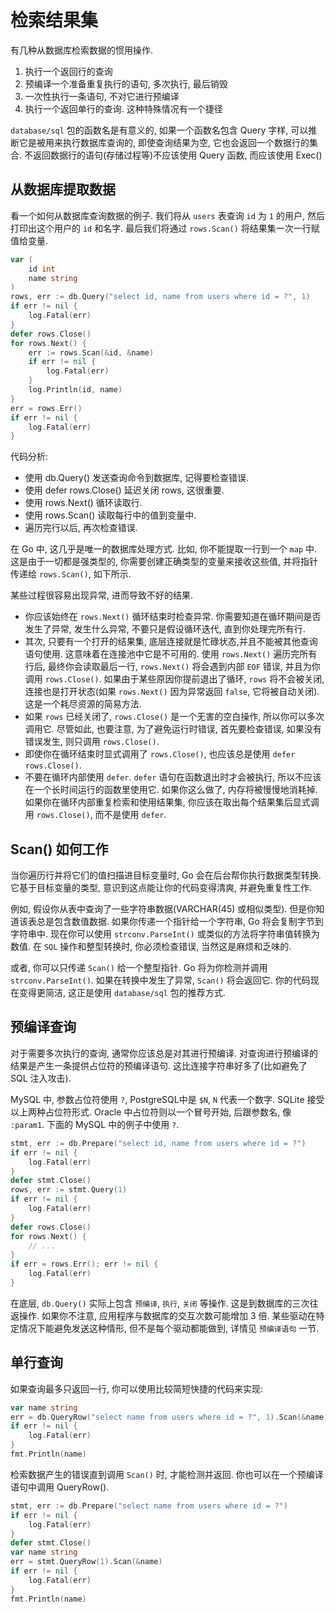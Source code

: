 # 检索结果集

有几种从数据库检索数据的惯用操作.

1. 执行一个返回行的查询
2. 预编译一个准备重复执行的语句, 多次执行, 最后销毁
3. 一次性执行一条语句, 不对它进行预编译
4. 执行一个返回单行的查询. 这种特殊情况有一个捷径

`database/sql` 包的函数名是有意义的, 如果一个函数名包含 Query 字样, 可以推断它是被用来执行数据库查询的, 即使查询结果为空, 它也会返回一个数据行的集合. 不返回数据行的语句(存储过程等)不应该使用 Query 函数, 而应该使用 Exec()

## 从数据库提取数据

看一个如何从数据库查询数据的例子. 我们将从 `users` 表查询 `id` 为 `1` 的用户, 然后打印出这个用户的 `id` 和名字. 最后我们将通过 `rows.Scan()` 将结果集一次一行赋值给变量.

```go
var (
	id int
	name string
)
rows, err := db.Query("select id, name from users where id = ?", 1)
if err != nil {
	log.Fatal(err)
}
defer rows.Close()
for rows.Next() {
	err := rows.Scan(&id, &name)
	if err != nil {
		log.Fatal(err)
	}
	log.Println(id, name)
}
err = rows.Err()
if err != nil {
	log.Fatal(err)
}

```

代码分析:

- 使用 db.Query() 发送查询命令到数据库, 记得要检查错误.
- 使用 defer rows.Close() 延迟关闭 rows, 这很重要.
- 使用 rows.Next() 循环读取行.
- 使用 rows.Scan() 读取每行中的值到变量中.
- 遍历完行以后, 再次检查错误.

在 Go 中, 这几乎是唯一的数据库处理方式. 比如, 你不能提取一行到一个 `map` 中. 这是由于一切都是强类型的, 你需要创建正确类型的变量来接收这些值, 并将指针传递给 `rows.Scan()`, 如下所示.

某些过程很容易出现异常, 进而导致不好的结果.

- 你应该始终在 `rows.Next()` 循环结束时检查异常. 你需要知道在循环期间是否发生了异常, 发生什么异常, 不要只是假设循环迭代, 直到你处理完所有行.
- 其次, 只要有一个打开的结果集, 底层连接就是忙碌状态,并且不能被其他查询语句使用. 这意味着在连接池中它是不可用的. 使用 `rows.Next()` 遍历完所有行后, 最终你会读取最后一行, `rows.Next()` 将会遇到内部 `EOF` 错误, 并且为你调用 `rows.Close()`. 如果由于某些原因你提前退出了循环, `rows` 将不会被关闭, 连接也是打开状态(如果 `rows.Next()` 因为异常返回 `false`, 它将被自动关闭). 这是一个耗尽资源的简易方法.
- 如果 `rows` 已经关闭了, `rows.Close()` 是一个无害的空白操作, 所以你可以多次调用它. 尽管如此, 也要注意, 为了避免运行时错误, 首先要检查错误, 如果没有错误发生, 则只调用 `rows.Close()`.
- 即使你在循环结束时显式调用了 `rows.Close()`, 也应该总是使用 `defer rows.Close()`.
- 不要在循环内部使用 `defer`. `defer` 语句在函数退出时才会被执行, 所以不应该在一个长时间运行的函数里使用它. 如果你这么做了, 内存将被慢慢地消耗掉. 如果你在循环内部重复检索和使用结果集, 你应该在取出每个结果集后显式调用 `rows.Close()`, 而不是使用 `defer`.

## Scan() 如何工作

当你遍历行并将它们的值扫描进目标变量时, Go 会在后台帮你执行数据类型转换. 它基于目标变量的类型, 意识到这点能让你的代码变得清爽, 并避免重复性工作.

例如, 假设你从表中查询了一些字符串数据(VARCHAR(45) 或相似类型). 但是你知道该表总是包含数值数据. 如果你传递一个指针给一个字符串, Go 将会复制字节到字符串中. 现在你可以使用 `strconv.ParseInt()` 或类似的方法将字符串值转换为数值. 在 `SQL` 操作和整型转换时, 你必须检查错误, 当然这是麻烦和乏味的.

或者, 你可以只传递 `Scan()` 给一个整型指针. Go 将为你检测并调用 `strconv.ParseInt()`. 如果在转换中发生了异常, `Scan()` 将会返回它. 你的代码现在变得更简洁, 这正是使用 `database/sql` 包的推荐方式.

## 预编译查询

对于需要多次执行的查询, 通常你应该总是对其进行预编译. 对查询进行预编译的结果是产生一条提供占位符的预编译语句. 这比连接字符串好多了(比如避免了 SQL 注入攻击).

MySQL 中, 参数占位符使用 `?`, PostgreSQL中是 `$N`, `N` 代表一个数字. SQLite 接受以上两种占位符形式. Oracle 中占位符则以一个冒号开始, 后跟参数名, 像 `:param1`. 下面的 MySQL 中的例子中使用 `?`.


```go
stmt, err := db.Prepare("select id, name from users where id = ?")
if err != nil {
	log.Fatal(err)
}
defer stmt.Close()
rows, err := stmt.Query(1)
if err != nil {
	log.Fatal(err)
}
defer rows.Close()
for rows.Next() {
	// ...
}
if err = rows.Err(); err != nil {
	log.Fatal(err)
}
```

在底层, `db.Query()` 实际上包含 `预编译`, `执行`, `关闭` 等操作. 这是到数据库的三次往返操作. 如果你不注意, 应用程序与数据库的交互次数可能增加 3 倍. 某些驱动在特定情况下能避免发送这种情形, 但不是每个驱动都能做到, 详情见 `预编译语句` 一节.

## 单行查询

如果查询最多只返回一行, 你可以使用比较简短快捷的代码来实现:

```go
var name string
err = db.QueryRow("select name from users where id = ?", 1).Scan(&name)
if err != nil {
	log.Fatal(err)
}
fmt.Println(name)
```

检索数据产生的错误直到调用 `Scan()` 时, 才能检测并返回. 你也可以在一个预编译语句中调用 QueryRow().

```go
stmt, err := db.Prepare("select name from users where id = ?")
if err != nil {
	log.Fatal(err)
}
defer stmt.Close()
var name string
err = stmt.QueryRow(1).Scan(&name)
if err != nil {
	log.Fatal(err)
}
fmt.Println(name)
```
